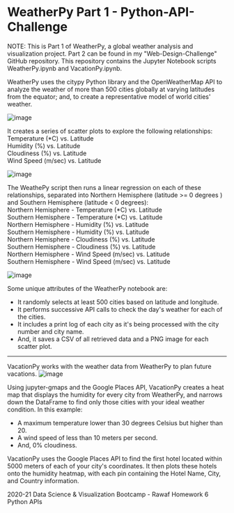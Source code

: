 # WeatherPy Part 1 - Python-API-Challenge
NOTE: This is Part 1 of WeatherPy, a global weather analysis and visualization project. Part 2 can be found in my "Web-Design-Challenge" GitHub repository. This repository contains the Jupyter Notebook scripts WeatherPy.ipynb and VacationPy.ipynb.

WeatherPy uses the citypy Python library and the OpenWeatherMap API to analyze the weather of more than 500 cities globally at varying latitudes from the equator; and, to create a representative model of world cities' weather. 

![image](https://user-images.githubusercontent.com/68246130/114631472-7ac68480-9c71-11eb-9e4e-00a2dc93539f.png)

It creates a series of scatter plots to explore the following relationships:
<br>Temperature (*C) vs. Latitude
<br>Humidity (%) vs. Latitude
<br>Cloudiness (%) vs. Latitude 
<br>Wind Speed (m/sec) vs. Latitude

![image](https://user-images.githubusercontent.com/68246130/114631618-caa54b80-9c71-11eb-8cea-251ac0996fe6.png)


The WeathePy script then runs a linear regression on each of these relationships, separated into Northern Hemisphere (latitude >= 0 degrees ) and Southern Hemisphere (latitude < 0 degrees):
<br>Northern Hemisphere - Temperature (*C) vs. Latitude
<br>Southern Hemisphere - Temperature (*C) vs. Latitude
<br>Northern Hemisphere - Humidity (%) vs. Latitude
<br>Southern Hemisphere - Humidity (%) vs. Latitude
<br>Northern Hemisphere - Cloudiness (%) vs. Latitude
<br>Southern Hemisphere - Cloudiness (%) vs. Latitude
<br>Northern Hemisphere - Wind Speed (m/sec) vs. Latitude
<br>Southern Hemisphere - Wind Speed (m/sec) vs. Latitude

![image](https://user-images.githubusercontent.com/68246130/114631861-43a4a300-9c72-11eb-8531-988b8b60109a.png)

Some unique attributes of the WeatherPy notebook are:

- It randomly selects at least 500 cities based on latitude and longitude.
- It performs successive API calls to check the day's weather for each of the cities.
- It includes a print log of each city as it's being processed with the city number and city name.
- And, it saves a CSV of all retrieved data and a PNG image for each scatter plot.

---------------------------------------------------------------------

VacationPy works with the weather data from WeatherPy to plan future vacations. 
![image](https://user-images.githubusercontent.com/68246130/114631243-1277a300-9c71-11eb-8949-5f4685dd27d3.png)

Using jupyter-gmaps and the Google Places API, VacationPy creates a heat map that displays the humidity for every city from WeatherPy, and narrows down the DataFrame to find only those cities with your ideal weather condition. In this example:
<ul><li>A maximum temperature lower than 30 degrees Celsius but higher than 20.</li>
  <li>A wind speed of less than 10 meters per second.</li>
  <li>And, 0% cloudiness.</li></ul>

VacationPy uses the Google Places API to find the first hotel located within 5000 meters of each of your city's coordinates. It then plots these hotels onto the humidity heatmap, with each pin containing the Hotel Name, City, and Country information.

2020-21 Data Science & Visualization Bootcamp - Rawaf Homework 6 Python APIs
